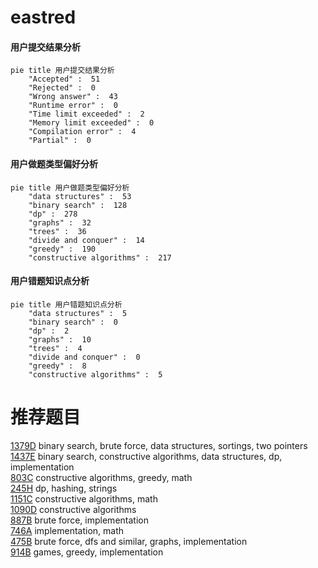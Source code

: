# eastred

<!-- tabs:start -->



#### **用户提交结果分析**

```mermaid
pie title 用户提交结果分析
    "Accepted" :  51
    "Rejected" :  0
    "Wrong answer" :  43
    "Runtime error" :  0
    "Time limit exceeded" :  2
    "Memory limit exceeded" :  0
    "Compilation error" :  4
    "Partial" :  0
```

#### **用户做题类型偏好分析**

```mermaid
pie title 用户做题类型偏好分析
    "data structures" :  53
    "binary search" :  128
    "dp" :  278
    "graphs" :  32
    "trees" :  36
    "divide and conquer" :  14
    "greedy" :  190
    "constructive algorithms" :  217
```
#### **用户错题知识点分析**

```mermaid
pie title 用户错题知识点分析
    "data structures" :  5
    "binary search" :  0
    "dp" :  2
    "graphs" :  10
    "trees" :  4
    "divide and conquer" :  0
    "greedy" :  8
    "constructive algorithms" :  5
```



<!-- tabs:end -->
# 推荐题目
[1379D](https://codeforces.com/contest/1379/problem/D)		binary search,
                        brute force,
                        data structures,
                        sortings,
                        two pointers		  
[1437E](https://codeforces.com/contest/1437/problem/E)		binary search,
                        constructive algorithms,
                        data structures,
                        dp,
                        implementation		  
[803C](https://codeforces.com/contest/803/problem/C)		constructive algorithms,
                        greedy,
                        math		  
[245H](https://codeforces.com/contest/245/problem/H)		dp,
                        hashing,
                        strings		  
[1151C](https://codeforces.com/contest/1151/problem/C)		constructive algorithms,
                        math		  
[1090D](https://codeforces.com/contest/1090/problem/D)		constructive algorithms		  
[887B](https://codeforces.com/contest/887/problem/B)		brute force,
                        implementation		  
[746A](https://codeforces.com/contest/746/problem/A)		implementation,
                        math		  
[475B](https://codeforces.com/contest/475/problem/B)		brute force,
                        dfs and similar,
                        graphs,
                        implementation		  
[914B](https://codeforces.com/contest/914/problem/B)		games,
                        greedy,
                        implementation		  
